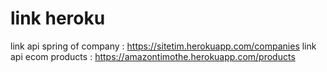 # link heroku
link api spring of company : <a href="https://sitetim.herokuapp.com/companies">https://sitetim.herokuapp.com/companies</a>
link api ecom products : <a href="https://amazontimothe.herokuapp.com/products">https://amazontimothe.herokuapp.com/products</a>
